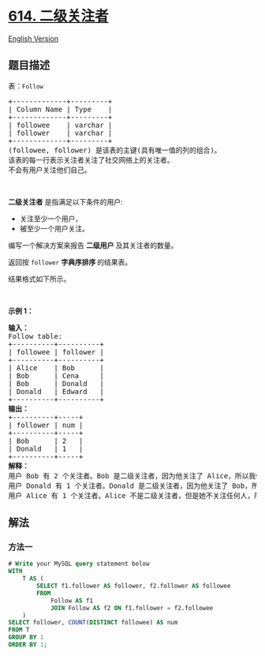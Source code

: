 # [614. 二级关注者](https://leetcode.cn/problems/second-degree-follower)

[English Version](/solution/0600-0699/0614.Second%20Degree%20Follower/README_EN.md)

<!-- tags:数据库 -->

## 题目描述

<!-- 这里写题目描述 -->

<p>表：<code>Follow</code></p>

<pre>
+-------------+---------+
| Column Name | Type    |
+-------------+---------+
| followee    | varchar |
| follower    | varchar |
+-------------+---------+
(followee, follower) 是该表的主键(具有唯一值的列的组合)。
该表的每一行表示关注者关注了社交网络上的关注者。
不会有用户关注他们自己。
</pre>

<p>&nbsp;</p>

<p><strong>二级关注者</strong> 是指满足以下条件的用户:</p>

<ul>
	<li>关注至少一个用户，</li>
	<li>被至少一个用户关注。</li>
</ul>

<p>编写一个解决方案来报告 <strong>二级用户</strong> 及其关注者的数量。</p>

<p>返回按 <code>follower</code> <strong>字典序排序&nbsp;</strong>的结果表。</p>

<p>结果格式如下所示。</p>

<p>&nbsp;</p>

<p><strong>示例 1：</strong></p>

<pre>
<b>输入：</b>
Follow table:
+----------+----------+
| followee | follower |
+----------+----------+
| Alice    | Bob      |
| Bob      | Cena     |
| Bob      | Donald   |
| Donald   | Edward   |
+----------+----------+
<b>输出：</b>
+----------+-----+
| follower | num |
+----------+-----+
| Bob      | 2   |
| Donald   | 1   |
+----------+-----+
<b>解释：</b>
用户 Bob 有 2 个关注者。Bob 是二级关注者，因为他关注了 Alice，所以我们把他包括在结果表中。
用户 Donald 有 1 个关注者。Donald 是二级关注者，因为他关注了 Bob，所以我们把他包括在结果表中。
用户 Alice 有 1 个关注者。Alice 不是二级关注者，但是她不关注任何人，所以我们不把她包括在结果表中。</pre>

## 解法

### 方法一

<!-- tabs:start -->

```sql
# Write your MySQL query statement below
WITH
    T AS (
        SELECT f1.follower AS follower, f2.follower AS followee
        FROM
            Follow AS f1
            JOIN Follow AS f2 ON f1.follower = f2.followee
    )
SELECT follower, COUNT(DISTINCT followee) AS num
FROM T
GROUP BY 1
ORDER BY 1;
```

<!-- tabs:end -->

<!-- end -->
